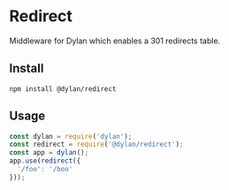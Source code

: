 # Redirect

Middleware for Dylan which enables a 301 redirects table.

## Install

`npm install @dylan/redirect`

## Usage

``` js
const dylan = require('dylan');
const redirect = require('@dylan/redirect');
const app = dylan();
app.use(redirect({
  '/foo': '/boo'
}));
```
